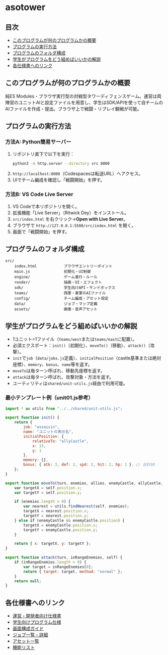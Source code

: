 

# asotower

## 目次
- [このプログラムが何のプログラムかの概要](#このプログラムが何のプログラムかの概要)
- [プログラムの実行方法](#プログラムの実行方法)
- [プログラムのフォルダ構成](#プログラムのフォルダ構成)
- [学生がプログラムをどう組めばいいかの解説](#学生がプログラムをどう組めばいいかの解説)
- [各仕様書へのリンク](#各仕様書へのリンク)

## このプログラムが何のプログラムかの概要
純ES Modules・ブラウザ実行型の対戦型タワーディフェンスゲーム。運営は両陣営のユニットAIと設定ファイルを用意し、学生はSDK/APIを使って自チームのAIファイルを作成・提出。ブラウザ上で戦闘・リプレイ観戦が可能。

## プログラムの実行方法
### 方法A: Python簡易サーバー
1. リポジトリ直下で以下を実行：
	 ```bash
	 python3 -m http.server --directory src 8000
	 ```
2. `http://localhost:8000`（Codespacesは転送URL）へアクセス。
3. UIでチーム編成を確認し「戦闘開始」を押す。

### 方法B: VS Code Live Server
1. VS Codeで本リポジトリを開く。
2. 拡張機能「Live Server」（Ritwick Dey）をインストール。
3. `src/index.html` を右クリック→**Open with Live Server**。
4. ブラウザで `http://127.0.0.1:5500/src/index.html` を開く。
5. 画面で「戦闘開始」を押す。

## プログラムのフォルダ構成
```text
src/
	index.html            ブラウザエントリーポイント
	main.js               初期化・UI制御
	engine/               ゲーム進行・ルール
	render/               描画・UI・エフェクト
	sdk/                  学生向けAPI・サンドボックス
	teams/                西軍・東軍のAIファイル
	config/               チーム編成・アセット設定
	data/                 ジョブ・マップ定義
	assets/               画像・音声アセット
```

## 学生がプログラムをどう組めばいいかの解説
- 1ユニット=1ファイル（`teams/west`または`teams/east`に配置）。
- 必須エクスポート：`init()`（初期化）、`moveTo()`（移動）、`attack()`（攻撃）。
- `init`で`job`（`data/jobs.js`定義）、`initialPosition`（castle基準または絶対座標）、`memory`、`bonus`、`name`等を返す。
- `moveTo`は毎ターン呼ばれ、移動先座標を返す。
- `attack`は毎ターン呼ばれ、攻撃対象・方法を返す。
- ユーティリティは`shared/unit-utils.js`経由で利用可能。

### 最小テンプレート例（unit01.js参考）
```javascript
import * as utils from "../../shared/unit-utils.js";

export function init() {
	return {
		job: "assassin",
		name: "ユニットの表示名",
		initialPosition: {
			relativeTo: "allyCastle",
			x: 13,
			y: 1
		},
		memory: {},
		bonus: { atk: 3, def: 2, spd: 2, hit: 2, hp: 1 }, // 合計10
	};
}

export function moveTo(turn, enemies, allies, enemyCastle, allyCastle, self) {
	var targetX = self.position.x;
	var targetY = self.position.y;

	if (enemies.length > 0) {
		var nearest = utils.findNearest(self, enemies);
		targetX = nearest.position.x;
		targetY = nearest.position.y;
	} else if (enemyCastle && enemyCastle.position) {
		targetX = enemyCastle.position.x;
		targetY = enemyCastle.position.y;
	}

	return { x: targetX, y: targetY };
}

export function attack(turn, inRangeEnemies, self) {
	if (inRangeEnemies.length > 0) {
		var target = inRangeEnemies[0];
		return { target: target, method: "normal" };
	}
	return null;
}
```

## 各仕様書へのリンク
- [運営・開発者向け仕様書](doc/program.md)
- [学生向けプログラム仕様](doc/forstudent.md)
- [画面構成ガイド](doc/display.md)
- [ジョブ一覧・詳細](doc/job.md)
- [アセット一覧](doc/imagelist.md)
- [機能リスト](doc/feature_list.md)